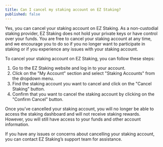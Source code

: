 ```yaml
---
title: Can I cancel my staking account on EZ Staking?
published: false
---
```


Yes, you can cancel your staking account on EZ Staking. As a non-custodial staking provider, EZ Staking does not hold your private keys or have control over your funds. You are free to cancel your staking account at any time, and we encourage you to do so if you no longer want to participate in staking or if you experience any issues with your staking account.

To cancel your staking account on EZ Staking, you can follow these steps:

1. Go to the EZ Staking website and log in to your account.
2. Click on the "My Account" section and select "Staking Accounts" from the dropdown menu.
3. Find the staking account you want to cancel and click on the "Cancel Staking" button.
4. Confirm that you want to cancel the staking account by clicking on the "Confirm Cancel" button.

Once you’ve cancelled your staking account, you will no longer be able to access the staking dashboard and will not receive staking rewards. However, you will still have access to your funds and other account information.

If you have any issues or concerns about cancelling your staking account, you can contact EZ Staking’s support team for assistance.
